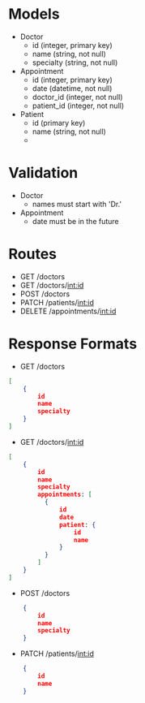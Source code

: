 # Models

 - Doctor 
    - id        (integer, primary key)
    - name      (string, not null)
    - specialty (string, not null)
 - Appointment
    - id         (integer, primary key)
    - date       (datetime, not null)
    - doctor_id  (integer, not null)
    - patient_id (integer, not null)
 - Patient
    - id   (primary key)
    - name (string, not null)
    - 
# Validation

  - Doctor
    - names must start with 'Dr.'
  - Appointment
    - date must be in the future
    
# Routes

  - GET /doctors
  - GET /doctors/<int:id>
  - POST /doctors
  - PATCH /patients/<int:id>
  - DELETE /appointments/<int:id>
    

# Response Formats

  - GET /doctors
  ```json
  [
      {
          id
          name
          specialty
      }
  ]
  ```
  - GET /doctors/<int:id>
  ```json
  [
      {
          id
          name
          specialty
          appointments: [
            {
                id
                date
                patient: {
                    id
                    name
                }
            }
          ]
      }
  ]
  ```
  - POST /doctors
  ```json
      {
          id
          name
          specialty
      }
  ```
  - PATCH /patients/<int:id>
  ```json
      {
          id
          name
      }
  ```